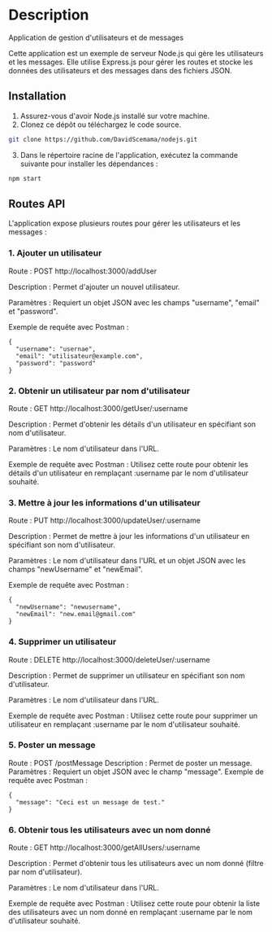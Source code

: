 # Description

Application de gestion d'utilisateurs et de messages

Cette application est un exemple de serveur Node.js qui gère les utilisateurs et les messages. Elle utilise Express.js pour gérer les routes et stocke les données des utilisateurs et des messages dans des fichiers JSON.

## Installation

1. Assurez-vous d'avoir Node.js installé sur votre machine.
2. Clonez ce dépôt ou téléchargez le code source.

```bash
git clone https://github.com/DavidScemama/nodejs.git
```

3. Dans le répertoire racine de l'application, exécutez la commande suivante pour installer les dépendances :

```bash
npm start
```

## Routes API 

L'application expose plusieurs routes pour gérer les utilisateurs et les messages :

### 1. Ajouter un utilisateur
Route : POST http://localhost:3000/addUser

Description : Permet d'ajouter un nouvel utilisateur.

Paramètres : Requiert un objet JSON avec les champs "username", "email" et "password".

Exemple de requête avec Postman :

```
{
  "username": "usernae",
  "email": "utilisateur@example.com",
  "password": "password"
}
```

### 2. Obtenir un utilisateur par nom d'utilisateur
Route : GET http://localhost:3000/getUser/:username

Description : Permet d'obtenir les détails d'un utilisateur en spécifiant son nom d'utilisateur.

Paramètres : Le nom d'utilisateur dans l'URL.

Exemple de requête avec Postman : Utilisez cette route pour obtenir les détails d'un utilisateur en remplaçant :username par le nom d'utilisateur souhaité.

### 3. Mettre à jour les informations d'un utilisateur

Route : PUT http://localhost:3000/updateUser/:username

Description : Permet de mettre à jour les informations d'un utilisateur en spécifiant son nom d'utilisateur.

Paramètres : Le nom d'utilisateur dans l'URL et un objet JSON avec les champs "newUsername" et "newEmail".

Exemple de requête avec Postman :

```
{
  "newUsername": "newusername",
  "newEmail": "new.email@gmail.com"
}

```
### 4. Supprimer un utilisateur
Route : DELETE http://localhost:3000/deleteUser/:username

Description : Permet de supprimer un utilisateur en spécifiant son nom d'utilisateur.

Paramètres : Le nom d'utilisateur dans l'URL.

Exemple de requête avec Postman : Utilisez cette route pour supprimer un utilisateur en remplaçant :username par le nom d'utilisateur souhaité.
### 5. Poster un message
Route : POST /postMessage
Description : Permet de poster un message.
Paramètres : Requiert un objet JSON avec le champ "message".
Exemple de requête avec Postman :

```
{
  "message": "Ceci est un message de test."
}
```

### 6. Obtenir tous les utilisateurs avec un nom donné
Route : GET http://localhost:3000/getAllUsers/:username

Description : Permet d'obtenir tous les utilisateurs avec un nom donné (filtre par nom d'utilisateur).

Paramètres : Le nom d'utilisateur dans l'URL.

Exemple de requête avec Postman : Utilisez cette route pour obtenir la liste des utilisateurs avec un nom donné en remplaçant :username par le nom d'utilisateur souhaité.
